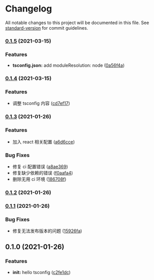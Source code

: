 # Changelog

All notable changes to this project will be documented in this file. See [standard-version](https://github.com/conventional-changelog/standard-version) for commit guidelines.

### [0.1.5](https://github.com/chenyueban/tsconfig/compare/v0.1.4...v0.1.5) (2021-03-15)

### Features

- **tsconfig.json:** add moduleResolution: node ([0a56f4a](https://github.com/chenyueban/tsconfig/commit/0a56f4a8c73486392d2b5b958b72a75ebd1cfb17))

### [0.1.4](https://github.com/chenyueban/tsconfig/compare/v0.1.3...v0.1.4) (2021-03-15)

### Features

- 调整 tsconfig 内容 ([cd7ef17](https://github.com/chenyueban/tsconfig/commit/cd7ef178e22a25486118a798320b8902f8722072))

### [0.1.3](https://github.com/chenyueban/tsconfig/compare/v0.1.2...v0.1.3) (2021-01-26)

### Features

- 加入 react 相关配置 ([a6d6cce](https://github.com/chenyueban/tsconfig/commit/a6d6ccef9e1c2c9beba5d236ff0ed27f6f8e377b))

### Bug Fixes

- 修复 ci 配置错误 ([a8ae369](https://github.com/chenyueban/tsconfig/commit/a8ae3697ce3e32772c03108cbb5b66da4d9eec92))
- 修复缺少依赖的错误 ([f0aafa4](https://github.com/chenyueban/tsconfig/commit/f0aafa460b680e2e13c0e23fcbe574ccb59a5646))
- 删除无用 ci 环境 ([186708f](https://github.com/chenyueban/tsconfig/commit/186708fccfc57ac12d713f271ee9b6b1b7cdddfb))

### [0.1.2](https://github.com/chenyueban/tsconfig/compare/v0.1.1...v0.1.2) (2021-01-26)

### [0.1.1](https://github.com/chenyueban/tsconfig/compare/v0.1.0...v0.1.1) (2021-01-26)

### Bug Fixes

- 修复无法发布版本的问题 ([15926fa](https://github.com/chenyueban/tsconfig/commit/15926fa85f80dae59597af68dc626f6d1988a72f))

## 0.1.0 (2021-01-26)

### Features

- **init:** hello tsconfig ([c2fe1dc](https://github.com/chenyueban/tsconfig/commit/c2fe1dc93509286fca1f21e8868d8686409e5f8a))
